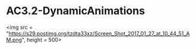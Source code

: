 # AC3.2-DynamicAnimations

<img src = "https://s29.postimg.org/tzdta33xz/Screen_Shot_2017_01_27_at_10_44_51_AM.png", height = 500>
